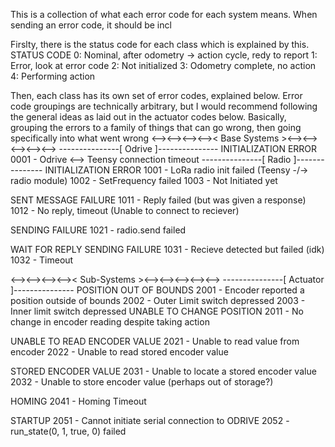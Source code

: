 This is a collection of what each error code for each system means. When sending an error code, it should be incl

Firslty, there is the status code for each class which is explained by this.
STATUS CODE
    0: Nominal, after odometry -> action cycle, redy to report
    1: Error, look at error code
    2: Not initialized
    3: Odometry complete, no action
    4: Performing action

Then, each class has its own set of error codes, explained below. Error code groupings are technically arbitrary, but I would recommend following the general ideas as laid out in the actuator codes below. Basically, grouping the errors to a family of things that can go wrong, then going specifically into what went wrong
<--><--><--><-->< Base Systems ><--><--><--><--><-->
---------------[ Odrive ]---------------
INITIALIZATION ERROR
    0001 - Odrive <--> Teensy connection timeout
---------------[ Radio ]---------------
INITIALIZATION ERROR
    1001 - LoRa radio init failed (Teensy -/-> radio module)
    1002 - SetFrequency failed
    1003 - Not Initiated yet

SENT MESSAGE FAILURE
    1011 - Reply failed (but was given a response)
    1012 - No reply, timeout (Unable to connect to reciever)

SENDING FAILURE
    1021 - radio.send failed

WAIT FOR REPLY SENDING FAILURE
    1031 - Recieve detected but failed (idk)
    1032 - Timeout

<--><--><--><-->< Sub-Systems ><--><--><--><--><-->
---------------[ Actuator ]---------------
POSITION OUT OF BOUNDS
    2001 - Encoder reported a position outside of bounds
    2002 - Outer Limit switch depressed
    2003 - Inner limit switch depressed
UNABLE TO CHANGE POSITION
    2011 - No change in encoder reading despite taking action

UNABLE TO READ ENCODER VALUE
    2021 - Unable to read value from encoder
    2022 - Unable to read stored encoder value

STORED ENCODER VALUE
    2031 - Unable to locate a stored encoder value
    2032 - Unable to store encoder value (perhaps out of storage?)

HOMING
    2041 - Homing Timeout

STARTUP
    2051 - Cannot initiate serial connection to ODRIVE
    2052 - run_state(0, 1, true, 0) failed